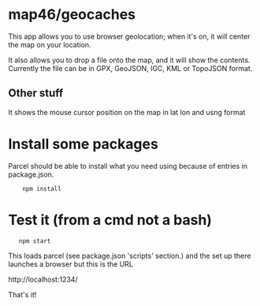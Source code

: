 # map46/geocaches

This app allows you to use browser geolocation; when it's on, it will center the map on your location.

It also allows you to drop a file onto the map, and it will show the contents.
Currently the file can be in GPX, GeoJSON, IGC, KML or TopoJSON format.

## Other stuff

It shows the mouse cursor position on the map in lat lon and usng format

# Install some packages

Parcel should be able to install what you need using
because of entries in package.json.

```dosini
    npm install
```

# Test it (from a cmd not a bash)

```dosini
   npm start
```

This loads parcel (see package.json 'scripts' section.)
and the set up there launches a browser but this is the URL

 http://localhost:1234/

That's it!
